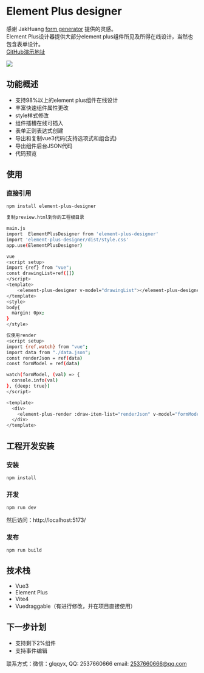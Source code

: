 # Element Plus designer 
感谢 JakHuang [form generator](https://github.com/JakHuang/form-generator) 提供的灵感。  
Element Plus设计器提供大部分element plus组件所见及所得在线设计，当然也包含表单设计。  
[GitHub演示地址](https://wizount.github.io/element-plus-designer/)

<img src="https://gitee.com/wizount/element-plus-designer/raw/master/images/all.png">

## 功能概述

- 支持98%以上的element plus组件在线设计
- 丰富快速组件属性更改
- style样式修改
- 组件插槽在线可插入
- 表单正则表达式创建
- 导出和复制vue3代码(支持选项式和组合式)
- 导出组件后台JSON代码
- 代码预览


## 使用
### 直接引用

```sh 
npm install element-plus-designer

复制preview.html到你的工程根目录

main.js
import  ElementPlusDesigner from 'element-plus-designer'
import 'element-plus-designer/dist/style.css'
app.use(ElementPlusDesigner)

vue
<script setup>
import {ref} from "vue";
const drawingList=ref([])
</script>
<template>
    <element-plus-designer v-model="drawingList"></element-plus-designer>
</template>
<style>
body{
  margin: 0px;
}
</style>

仅使用render
<script setup>
import {ref,watch} from "vue";
import data from "./data.json";
const renderJson = ref(data)
const formModel = ref(data)

watch(formModel, (val) => {
  console.info(val)
}, {deep: true})
</script>

<template>
  <div>
    <element-plus-render :draw-item-list="renderJson" v-model="formModel"></element-plus-render>
  </div>
</template>

```
## 工程开发安装
### 安装
```sh
npm install
```

### 开发

```sh
npm run dev
```
然后访问：http://localhost:5173/
### 发布

```sh
npm run build
```

## 技术栈
- Vue3 
- Element Plus
- Vite4
- Vuedraggable（有进行修改，并在项目直接使用）

## 下一步计划
- 支持剩下2%组件
- 支持事件编辑


联系方式：微信：glqqyx, QQ: 2537660666 email: 2537660666@qq.com